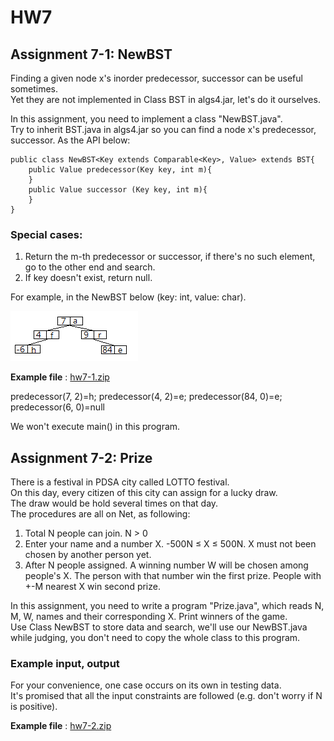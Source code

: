 # HW7

## Assignment 7-1: NewBST

Finding a given node x's inorder predecessor, successor can be useful sometimes. <br/>
Yet they are not implemented in Class BST in algs4.jar, let's do it ourselves. <br/>
 
In this assignment, you need to implement a class "NewBST.java". <br/>
Try to inherit BST.java in algs4.jar so you can find a node x's predecessor, successor. As the API below:

```
public class NewBST<Key extends Comparable<Key>, Value> extends BST{
    public Value predecessor(Key key, int m){
    }
    public Value successor (Key key, int m){ 
    }
}
```

### Special cases:
1. Return the m-th predecessor or successor, if there's no such element, go to the other end and search.
2. If key doesn't exist, return null.
 
For example, in the NewBST below (key: int, value: char).

![](https://github.com/andrewkgs/PDSA/blob/master/hw7/BST.jpg)

**Example file** : [hw7-1.zip](https://github.com/andrewkgs/PDSA/blob/master/hw7/hw7-2.zip)

predecessor(7, 2)=h; predecessor(4, 2)=e; predecessor(84, 0)=e; predecessor(6, 0)=null
 
We won't execute main() in this program.

## Assignment 7-2: Prize

There is a festival in PDSA city called LOTTO festival. <br/>
On this day, every citizen of this city can assign for a lucky draw. <br/>
The draw would be hold several times on that day. <br/>
The procedures are all on Net, as following:
1.  Total N people can join. N > 0
2.  Enter your name and a number X. -500N ≤ X ≤ 500N. X must not been chosen by another person yet.
3.  After N people assigned. A winning number W will be chosen among people's X. The person with that number win the first prize. People with +-M nearest X win second prize.
 
In this assignment, you need to write a program "Prize.java", which reads N, M, W, names and their corresponding X. Print winners of the game. <br/>
Use Class NewBST to store data and search, we'll use our NewBST.java while judging, you don't need to copy the whole class to this program. <br/>
 
### Example input, output
 
For your convenience, one case occurs on its own in testing data. <br/>
It's promised that all the input constraints are followed (e.g. don't worry if N is positive).

**Example file** : [hw7-2.zip](https://github.com/andrewkgs/PDSA/blob/master/hw7/hw7-2.zip)
